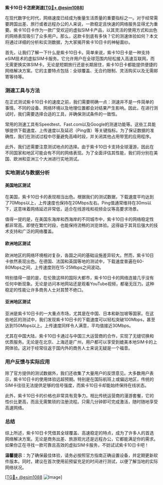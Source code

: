**紫卡10日卡怎麽測速[[TG💪+ @esim1088](https://t.me/s/esim1088)]**

在现代数字化时代，网络速度已经成为衡量生活质量的重要指标之一。对于经常需要跨国出差、旅行或者远程办公的人来说，一款稳定且快速的网络服务显得尤为重要。紫卡10日卡作为一款广受欢迎的虚拟SIM卡产品，以其灵活的使用方式和出色的网络表现吸引了众多用户。那么，这款卡到底有多快？它的测速体验如何？本文将通过详细的分析和实测数据，为大家揭开紫卡10日卡的神秘面纱。

首先，让我们了解一下什么是紫卡10日卡。简单来说，紫卡10日卡是一种支持eSIM技术的虚拟SIM卡服务。它允许用户在全球范围内轻松接入高速互联网，而无需更换实体SIM卡。无论是短期旅行还是长期居住，紫卡10日卡都能提供便捷的网络解决方案。它的主要特点包括：全球覆盖、无合约限制、灵活购买以及无需邮寄等待等。

### 测速工具与方法

在正式测试紫卡10日卡的速度之前，我们需要明确一点：测速并不是一件简单的事情。不同的设备、网络环境以及地理位置都会对结果产生影响。因此，在进行测试时，我们需要选择合适的工具，并确保测试条件的一致性。

常用的测速工具有Speedtest、Fast.com以及Google的测速功能等。这些工具能够提供下载速度、上传速度以及延迟（Ping值）等关键指标。为了保证数据的准确性，我们在测试过程中尽量避免高峰时段，并关闭其他占用带宽的应用程序。

此外，我们还需要注意测试地点的选择。由于紫卡10日卡支持全球漫游，因此在不同国家和地区可能会有不同的网络表现。为了全面评估其性能，我们将分别在美国、欧洲和亚洲三个大洲进行实地测试。

### 实地测试与数据分析

#### 美国地区测试

在美国，紫卡10日卡的表现相当出色。根据我们的测试数据，下载速度平均达到了70Mbps以上，上传速度也保持在20Mbps左右。Ping值通常维持在30ms以下，这意味着网络延迟非常低，适合在线游戏和视频会议等高要求场景。

值得一提的是，在美国东海岸和西海岸的不同城市中，紫卡10日卡的网络稳定性都非常高。即使在繁忙时段，也能保持流畅的浏览体验。这得益于其背后强大的技术支持和广泛的网络覆盖。

#### 欧洲地区测试

欧洲地区的网络环境相对复杂，各国之间的基础设施差异较大。然而，紫卡10日卡依然表现出色。在德国、法国和英国等地的测试中，下载速度普遍在60-80Mbps之间，上传速度则在15-25Mbps之间波动。

特别值得一提的是，在伦敦这样的国际大都市，紫卡10日卡的网络连接几乎没有任何中断现象。无论是访问本地网站还是观看YouTube视频，都毫无压力。这种稳定的性能让许多商务人士对其赞不绝口。

#### 亚洲地区测试

亚洲是紫卡10日卡的一大重点市场，尤其是在中国、日本和新加坡等国家。在这些地区的测试中，我们发现紫卡10日卡的下载速度可以轻松突破100Mbps，甚至达到150Mbps以上。上传速度同样令人满意，平均值接近30Mbps。

尤其在中国大陆，紫卡10日卡通过与中国三大运营商的合作，实现了无缝切换和优质服务。无论是在北京、上海还是广州，用户都可以享受到媲美本地SIM卡的上网体验。这对于经常往返于国内外的商务人士来说无疑是一个福音。

### 用户反馈与实际应用

除了官方提供的测试数据外，我们还收集了大量用户的反馈意见。大多数用户表示，紫卡10日卡的使用体验远超预期。特别是在国际航班上或偏远地区，传统的SIM卡往往无法提供足够的信号强度，而紫卡10日卡却能始终保持在线状态。

此外，紫卡10日卡的价格也非常具有竞争力。相比传统运营商的漫游套餐，它的性价比更高，而且无需繁琐的注册流程。只需几分钟即可完成激活，随时随地享受高速网络。

### 总结

综上所述，紫卡10日卡凭借其全球覆盖、高速稳定的特点，成为了许多人的首选网络解决方案。无论是商务出差、旅游观光还是远程办公，它都能满足你的需求。如果你正在寻找一款可靠且高效的虚拟SIM卡服务，不妨试试紫卡10日卡吧！

**温馨提示**：为了确保最佳体验，请务必按照官方指南正确设置设备，并定期更新软件版本。同时，建议在首次使用前预留充足的时间进行测试，以便了解当地的实际网络状况。

[[TG💪+ @esim1088](https://t.me/s/esim1088) ![Image](https://i.postimg.cc/4NQfJmqS/Snipaste-2025-05-13-00-14-12.png)]